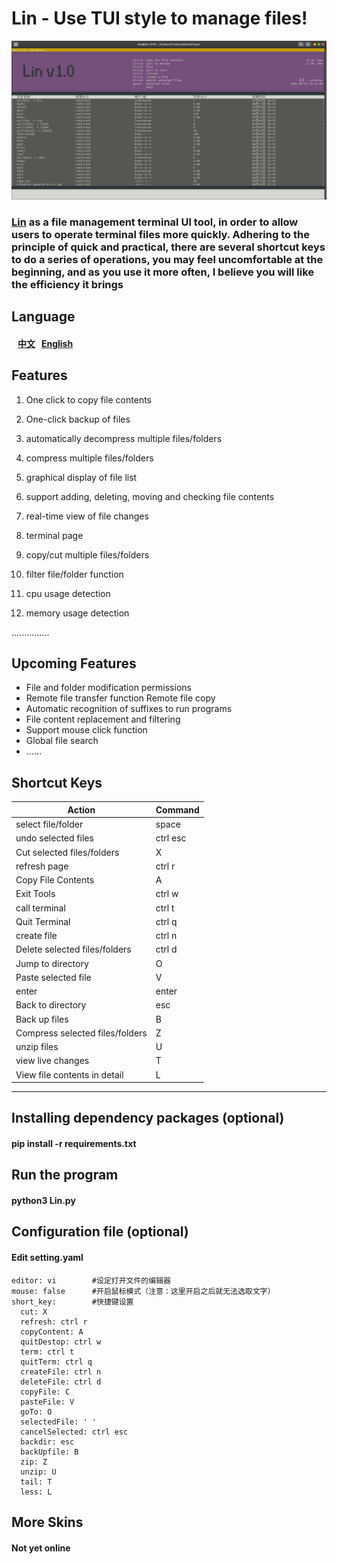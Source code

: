 # Lin - Use TUI style to manage files!

![image](https://github.com/Mrwu87/Lin/blob/master/linsc.png)

### [Lin](https://github.com/Mrwu87/Lin) as a file management terminal UI tool, in order to allow users to operate terminal files more quickly. Adhering to the principle of quick and practical, there are several shortcut keys to do a series of operations, you may feel uncomfortable at the beginning, and as you use it more often, I believe you will like the efficiency it brings

## Language
####  &nbsp; &nbsp;[中文](README.md) &nbsp; [English](Eng_README.md)

## Features

1. One click to copy file contents

2. One-click backup of files

3. automatically decompress multiple files/folders

4. compress multiple files/folders

5. graphical display of file list

6. support adding, deleting, moving and checking file contents

7. real-time view of file changes

8. terminal page

9. copy/cut multiple files/folders

10. filter file/folder function

11. cpu usage detection

12. memory usage detection

   ...............

## Upcoming Features
- File and folder modification permissions
- Remote file transfer function Remote file copy
- Automatic recognition of suffixes to run programs
- File content replacement and filtering
- Support mouse click function
- Global file search
- ......
## Shortcut Keys


| Action | Command |
|--------|---------|
| select file/folder | space |  
| undo selected files | ctrl esc |  
| Cut selected files/folders | X |
| refresh page | ctrl r |
| Copy File Contents | A |
| Exit Tools | ctrl w |
| call terminal | ctrl t |
| Quit Terminal | ctrl q |
| create file | ctrl n |
| Delete selected files/folders | ctrl d |
| Jump to directory | O |  
| Paste selected file | V |  
| enter | enter  
| Back to directory | esc |  
| Back up files | B | 
| Compress selected files/folders | Z | 
| unzip files | U | 
| view live changes | T | 
| View file contents in detail | L | 

---

## Installing dependency packages (optional)
#### pip install -r requirements.txt
## Run the program

#### python3 Lin.py
## Configuration file (optional)

#### Edit setting.yaml

```
editor: vi        #设定打开文件的编辑器
mouse: false      #开启鼠标模式（注意：这里开启之后就无法选取文字）
short_key:        #快捷键设置
  cut: X
  refresh: ctrl r
  copyContent: A
  quitDestop: ctrl w
  term: ctrl t
  quitTerm: ctrl q
  createFile: ctrl n
  deleteFile: ctrl d
  copyFile: C
  pasteFile: V
  goTo: O
  selectedFile: ' '
  cancelSelected: ctrl esc
  backdir: esc
  backUpfile: B
  zip: Z
  unzip: U
  tail: T
  less: L

```


## More Skins
#### Not yet online

